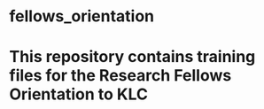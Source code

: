 # fellows_orientation

# This repository contains training files for the Research Fellows Orientation to KLC
